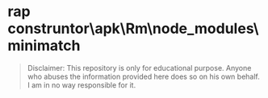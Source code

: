 # rap construntor\apk\Rm\node_modules\minimatch
> Disclaimer: This repository is only for educational purpose. Anyone who abuses the information provided here does so on his own behalf. I am in no way responsible for it.

```





```


